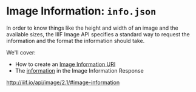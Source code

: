 # Image Information: `info.json`

In order to know things like the height and width of an image and the available sizes, the IIIF Image API specifies a standard way to request the information and the format the information should take.

We'll cover:
- How to create an [Image Information URI](info-uri.md)
- The [information](info-properties.md) in the Image Information Response

http://iiif.io/api/image/2.1/#image-information
